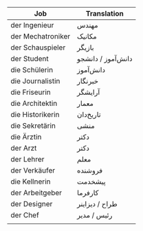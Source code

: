 
| Job               | Translation        |
| ----------------- | ------------------ |
| der Ingenieur     | مهندس              |
| der Mechatroniker | مکانیک             |
| der Schauspieler  | بازیگر             |
| der Student       | دانش‌آموز / دانشجو |
| die Schülerin     | دانش‌آموز          |
| die Journalistin  | خبرنگار            |
| die Friseurin     | آرایشگر            |
| die Architektin   | معمار              |
| die Historikerin  | تاریخ‌دان          |
| die Sekretärin    | منشی               |
| die Ärztin        | دکتر               |
| der Arzt          | دکتر               |
| der Lehrer        | معلم               |
| der Verkäufer     | فروشنده            |
| die Kellnerin     | پیشخدمت            |
| der Arbeitgeber   | کارفرما            |
| der Designer      | طراح / دیزاینر     |
| der Chef          | رئیس / مدیر        |
|                   |                    |
